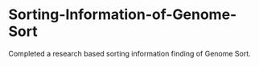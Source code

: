 # Sorting-Information-of-Genome-Sort
Completed a research based sorting information finding of Genome Sort.
